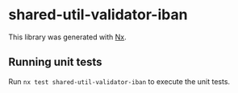 # shared-util-validator-iban

This library was generated with [Nx](https://nx.dev).

## Running unit tests

Run `nx test shared-util-validator-iban` to execute the unit tests.
